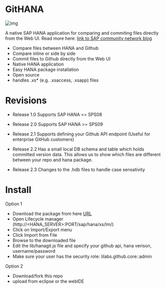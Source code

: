 GitHANA
=======

![img](http://scn.sap.com/servlet/JiveServlet/downloadImage/38-112364-525261/526-400/Git-HANA-Screenshot.jpg)

A native SAP HANA application for comparing and commiting files directly from the Web UI. Read more here: [link to SAP community network blog](http://scn.sap.com/community/developer-center/hana/blog/2014/08/22/git-hana--a-free-open-source-github-client-for-sap-hana)

- Compare files between HANA and Github
- Compare inline or side by side
- Commit files to Github directly from the Web UI
- Native HANA application
- Easy HANA package installation
- Open source
- handles .xs* (e.g. .xsaccess, .xsapp) files

Revisions
=======

- Release 1.0
Supports SAP HANA <= SPS08

- Release 2.0
Supports SAP HANA >= SPS09

- Release 2.1
Supports defining your Github API endpoint (Useful for enterprise GitHub customers)

- Release 2.2
Has a small local DB schema and table which holds committed version data. This allows us to show which files are different between your repo and hana package.

- Release 2.3
Changes to the .hdb files to handle case sensativity

Install
=======

Option 1

- Download the package from here [URL](http://www.metric2.com/metric2-downloads/)
- Open Lifecycle manager (http://<HANA_SERVER>:PORT/sap/hana/xs/lm/)
- Click on Import/Export menu
- Click Import from File
- Browse to the downloaded file
- Edit the lib/hanagit.js file and specify your github api, hana verison, username/password
- Make sure your user has the security role: lilabs.github.core::admin

Option 2
- Download/fork this repo
- upload from eclipse or the webIDE